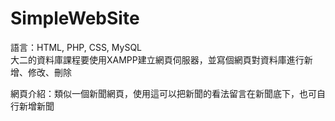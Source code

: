 # SimpleWebSite
語言：HTML, PHP, CSS, MySQL  
大二的資料庫課程要使用XAMPP建立網頁伺服器，並寫個網頁對資料庫進行新增、修改、刪除  
  
網頁介紹：類似一個新聞網頁，使用這可以把新聞的看法留言在新聞底下，也可自行新增新聞  
